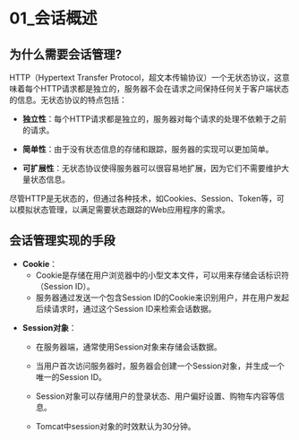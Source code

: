 # 01_会话概述

## 为什么需要会话管理?

HTTP（Hypertext Transfer Protocol，超文本传输协议）一个无状态协议，这意味着每个HTTP请求都是独立的，服务器不会在请求之间保持任何关于客户端状态的信息。无状态协议的特点包括：

- **独立性**：每个HTTP请求都是独立的，服务器对每个请求的处理不依赖于之前的请求。

- **简单性**：由于没有状态信息的存储和跟踪，服务器的实现可以更加简单。

- **可扩展性**：无状态协议使得服务器可以很容易地扩展，因为它们不需要维护大量状态信息。

尽管HTTP是无状态的，但通过各种技术，如Cookies、Session、Token等，可以模拟状态管理，以满足需要状态跟踪的Web应用程序的需求。

## 会话管理实现的手段

+ **Cookie**：
  - Cookie是存储在用户浏览器中的小型文本文件，可以用来存储会话标识符（Session ID）。
  - 服务器通过发送一个包含Session ID的Cookie来识别用户，并在用户发起后续请求时，通过这个Session ID来检索会话数据。

- **Session对象**：

  - 在服务器端，通常使用Session对象来存储会话数据。

  - 当用户首次访问服务器时，服务器会创建一个Session对象，并生成一个唯一的Session ID。

  - Session对象可以存储用户的登录状态、用户偏好设置、购物车内容等信息。
  - Tomcat中session对象的时效默认为30分钟。